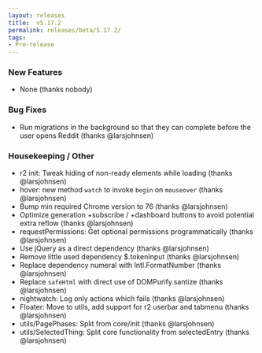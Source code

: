 ```yaml
---
layout: releases
title:  v5.17.2
permalink: releases/beta/5.17.2/
tags:
- Pre-release
---
```


### New Features

- None (thanks nobody)

### Bug Fixes

- Run migrations in the background so that they can complete before the user opens Reddit (thanks @larsjohnsen)

### Housekeeping / Other

- r2 init: Tweak hiding of non-ready elements while loading (thanks @larsjohnsen)
- hover: new method `watch` to invoke `begin` on `mouseover` (thanks @larsjohnsen)
- Bump min required Chrome version to 76 (thanks @larsjohnsen)
- Optimize generation +subscribe / +dashboard buttons to avoid potential extra reflow (thanks @larsjohnsen)
- requestPermissions: Get optional permissions programmatically (thanks @larsjohnsen)
- Use jQuery as a direct dependency (thanks @larsjohnsen)
- Remove little used dependency $.tokenInput (thanks @larsjohnsen)
- Replace dependency numeral with Intl.FormatNumber (thanks @larsjohnsen)
- Replace `safeHtml` with direct use of DOMPurify.santize (thanks @larsjohnsen)
- nightwatch: Log only actions which fails (thanks @larsjohnsen)
- Floater: Move to utils, add support for r2 userbar and tabmenu (thanks @larsjohnsen)
- utils/PagePhases: Split from core/init (thanks @larsjohnsen)
- utils/SelectedThing: Split core functionality from selectedEntry (thanks @larsjohnsen)
